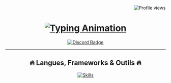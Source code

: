 <!--- P R O F I L E   V I E W S   C O U N T E R --->
<p align="right">
  <img src="https://komarev.com/ghpvc/?username=YusuDiscord&label=Profile%20views&color=663ad9&style=flat" alt="Profile views" />
</p>

<!--- A N I M A T E D   T E X T --->
<h1 align="center">  
  <a href="#">
    <img src="https://readme-typing-svg.herokuapp.com?font=Poppins&size=40&pause=1000&color=663ad9&center=true&vCenter=true&width=435&height=50&lines=Hey,+je+suis+Yusu!" alt="Typing Animation" />
  </a>
</h1>

<!--- S O C I A L   M E D I A   B A D G E S --->
<div align="center">
    <a href="https://discord.gg/NUQpj5FT3w" target="_blank">
      <img src="https://img.shields.io/badge/Discord-5865F2?style=for-the-badge&logo=discord&logoColor=white" alt="Discord Badge" />
    </a>
</div>

<hr>

<!--- L A N G U A G E S - F R A M E W O R K S -  T O O L S --->
<h2 align="center">🔥 Langues, Frameworks & Outils 🔥</h2>
<p align="center">
  <a href="https://skillicons.dev">
    <img src="https://skillicons.dev/icons?i=git,nodejs,github,html,js,css,discord,express,bootstrap,scss,typescript,less,dart,java,mongodb,vscode" alt="Skills" />
  </a>
</p>
